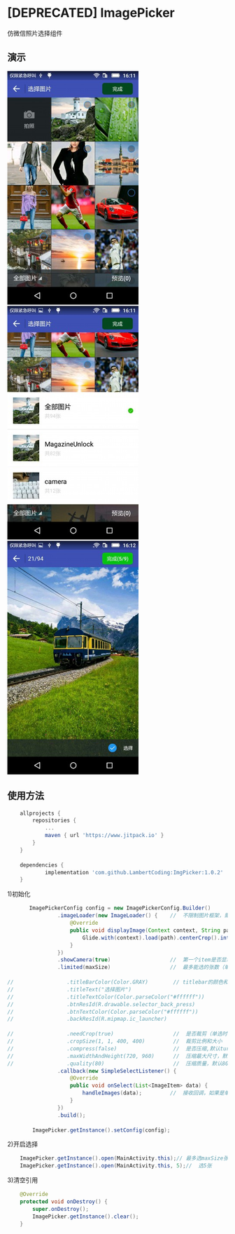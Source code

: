 # [DEPRECATED] ImagePicker
仿微信照片选择组件

## 演示

 ![image](https://github.com/LambertCoding/ImgPicker/blob/master/image/image1.jpg)
 ![image](https://github.com/LambertCoding/ImgPicker/blob/master/image/image2.jpg)
 ![image](https://github.com/LambertCoding/ImgPicker/blob/master/image/image3.jpg)

## 使用方法
```groovy
	allprojects {
		repositories {
			...
			maven { url 'https://www.jitpack.io' }
		}
	}
	
	dependencies {
	        implementation 'com.github.LambertCoding:ImgPicker:1.0.2'
	}
```

1)初始化
```java
       ImagePickerConfig config = new ImagePickerConfig.Builder()
                .imageLoader(new ImageLoader() {    //  不限制图片框架，需要自己实现
                    @Override
                    public void displayImage(Context context, String path, ImageView imageView) {
                        Glide.with(context).load(path).centerCrop().into(imageView);
                    }
                })
                .showCamera(true)                   //  第一个item是否显示相机,默认true
                .limited(maxSize)                   //  最多能选的张数（单选填1）

//                 .titleBarColor(Color.GRAY)        // titlebar的颜色和文字等自定义选项
//                 .titleText("选择图片")
//                 .titleTextColor(Color.parseColor("#ffffff"))
//                 .btnResId(R.drawable.selector_back_press)
//                 .btnTextColor(Color.parseColor("#ffffff"))
//                 .backResId(R.mipmap.ic_launcher)

//                 .needCrop(true)                   //  是否裁剪（单选时才有效）,如果裁剪就不会执行压缩
//                 .cropSize(1, 1, 400, 400)         //  裁剪比例和大小
//                 .compress(false)                  //  是否压缩,默认ture
//                 .maxWidthAndHeight(720, 960)      //  压缩最大尺寸，默认720*960
//                 .quality(80)                      //  压缩质量，默认80
                .callback(new SimpleSelectListener() {
                    @Override
                    public void onSelect(List<ImageItem> data) {
                        handleImages(data);			//  接收回调，如果是单选data只有一个元素
                    }
                })
                .build();

        ImagePicker.getInstance().setConfig(config);
```
2)开启选择
```java
	ImagePicker.getInstance().open(MainActivity.this);// 最多选maxSize张
	ImagePicker.getInstance().open(MainActivity.this, 5);//  选5张
```

3)清空引用
```java
    @Override
    protected void onDestroy() {
        super.onDestroy();
        ImagePicker.getInstance().clear();
    }
```
